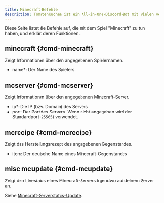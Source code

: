 ```yaml
---
title: Minecraft-Befehle
description: TomatenKuchen ist ein All-in-One-Discord-Bot mit vielen verschiedenen Funktionen. Es gibt viele Befehle für das Spiel Minecraft, welche dir schnellen Zugriff auf Informationen ermöglichen.
---
```


Diese Seite listet die Befehle auf, die mit dem Spiel "Minecraft" zu tun haben, und erklärt deren Funktionen.

## minecraft {#cmd-minecraft}

Zeigt Informationen über den angegebenen Spielernamen.

- name*: Der Name des Spielers

## mcserver {#cmd-mcserver}

Zeigt Informationen über den angegebenen Minecraft-Server.

- ip*: Die IP (bzw. Domain) des Servers
- port: Der Port des Servers. Wenn nicht angegeben wird der Standardport (`25565`) verwendet.

## mcrecipe {#cmd-mcrecipe}

Zeigt das Herstellungsrezept des angegebenen Gegenstandes.

- item: Der deutsche Name eines Minecraft-Gegenstandes

## misc mcupdate {#cmd-mcupdate}

Zeigt den Livestatus eines Minecraft-Servers irgendwo auf deinem Server an.

Siehe [Minecraft-Serverstatus-Update](/mcupdate).

